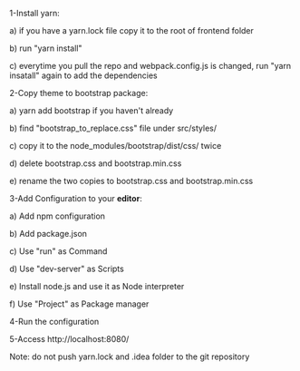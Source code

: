 1-Install yarn:
  
   a) if you have a yarn.lock file copy it to the root of frontend folder
  
   b) run "yarn install"
  
   c) everytime you pull the repo and webpack.config.js is changed, run "yarn insatall" again to add the dependencies 
  
2-Copy theme to bootstrap package:

   a) yarn add bootstrap if you haven't already

   b) find "bootstrap_to_replace.css" file under src/styles/
  
   c) copy it to the node_modules/bootstrap/dist/css/ twice
  
   d) delete bootstrap.css and bootstrap.min.css
  
   e) rename the two copies to bootstrap.css and bootstrap.min.css

3-Add Configuration to your **editor**:

   a) Add npm configuration
  
   b) Add package.json
  
   c) Use "run" as Command
  
   d) Use "dev-server" as Scripts
  
   e) Install node.js and use it as Node interpreter
  
   f) Use "Project" as Package manager
  
4-Run the configuration

5-Access http://localhost:8080/


Note: do not push yarn.lock and .idea folder to the git repository

